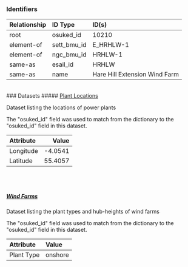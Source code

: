 ### Identifiers

| Relationship   | ID Type     | ID(s)                         |
|:---------------|:------------|:------------------------------|
| root           | osuked_id   | 10210                         |
| element-of     | sett_bmu_id | E_HRHLW-1                     |
| element-of     | ngc_bmu_id  | HRHLW-1                       |
| same-as        | esail_id    | HRHLW                         |
| same-as        | name        | Hare Hill Extension Wind Farm |

<br>
### Datasets
##### <a href="https://raw.githubusercontent.com/OSUKED/Dictionary-Datasets/main/datasets/plant-locations/datapackage.json">Plant Locations</a>

Dataset listing the locations of power plants

The "osuked_id" field was used to match from the dictionary to the "osuked_id" field in this dataset.

| Attribute   |   Value |
|:------------|--------:|
| Longitude   | -4.0541 |
| Latitude    | 55.4057 |

<br><br>
##### <a href="https://raw.githubusercontent.com/OSUKED/Dictionary-Datasets/main/datasets/wind-farms/datapackage.json">Wind Farms</a>

Dataset listing the plant types and hub-heights of wind farms

The "osuked_id" field was used to match from the dictionary to the "osuked_id" field in this dataset.

| Attribute   | Value   |
|:------------|:--------|
| Plant Type  | onshore |
